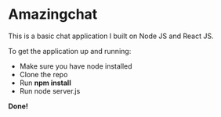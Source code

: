 # Amazingchat
This is a basic chat application I built on Node JS and React JS.

To get the application up and running:
  - Make sure you have node installed
  - Clone the repo
  - Run <b>npm install</b>
  - Run node server.js

<b>Done!</b>
